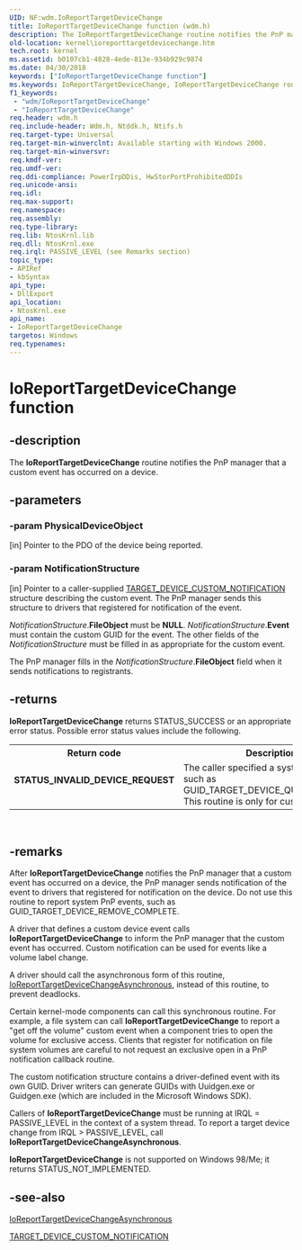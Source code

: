 ```yaml
---
UID: NF:wdm.IoReportTargetDeviceChange
title: IoReportTargetDeviceChange function (wdm.h)
description: The IoReportTargetDeviceChange routine notifies the PnP manager that a custom event has occurred on a device.
old-location: kernel\ioreporttargetdevicechange.htm
tech.root: kernel
ms.assetid: b0107cb1-4828-4ede-813e-934b929c9874
ms.date: 04/30/2018
keywords: ["IoReportTargetDeviceChange function"]
ms.keywords: IoReportTargetDeviceChange, IoReportTargetDeviceChange routine [Kernel-Mode Driver Architecture], k104_489fe1b0-1d73-4ed6-99ab-ae8f4bee52d1.xml, kernel.ioreporttargetdevicechange, wdm/IoReportTargetDeviceChange
f1_keywords:
 - "wdm/IoReportTargetDeviceChange"
 - "IoReportTargetDeviceChange"
req.header: wdm.h
req.include-header: Wdm.h, Ntddk.h, Ntifs.h
req.target-type: Universal
req.target-min-winverclnt: Available starting with Windows 2000.
req.target-min-winversvr: 
req.kmdf-ver: 
req.umdf-ver: 
req.ddi-compliance: PowerIrpDDis, HwStorPortProhibitedDDIs
req.unicode-ansi: 
req.idl: 
req.max-support: 
req.namespace: 
req.assembly: 
req.type-library: 
req.lib: NtosKrnl.lib
req.dll: NtosKrnl.exe
req.irql: PASSIVE_LEVEL (see Remarks section)
topic_type:
- APIRef
- kbSyntax
api_type:
- DllExport
api_location:
- NtosKrnl.exe
api_name:
- IoReportTargetDeviceChange
targetos: Windows
req.typenames: 
---
```


# IoReportTargetDeviceChange function


## -description


The <b>IoReportTargetDeviceChange</b> routine notifies the PnP manager that a custom event has occurred on a device.


## -parameters




### -param PhysicalDeviceObject 
[in]
Pointer to the PDO of the device being reported.


### -param NotificationStructure 
[in]
Pointer to a caller-supplied <a href="https://docs.microsoft.com/windows-hardware/drivers/ddi/wdm/ns-wdm-_target_device_custom_notification">TARGET_DEVICE_CUSTOM_NOTIFICATION</a> structure describing the custom event. The PnP manager sends this structure to drivers that registered for notification of the event.

<i>NotificationStructure</i>.<b>FileObject</b> must be <b>NULL</b>. <i>NotificationStructure</i>.<b>Event</b> must contain the custom GUID for the event. The other fields of the <i>NotificationStructure</i> must be filled in as appropriate for the custom event.

The PnP manager fills in the <i>NotificationStructure</i>.<b>FileObject</b> field when it sends notifications to registrants.


## -returns



<b>IoReportTargetDeviceChange</b> returns STATUS_SUCCESS or an appropriate error status. Possible error status values include the following.

<table>
<tr>
<th>Return code</th>
<th>Description</th>
</tr>
<tr>
<td width="40%">
<dl>
<dt><b>STATUS_INVALID_DEVICE_REQUEST</b></dt>
</dl>
</td>
<td width="60%">
The caller specified a system PnP event, such as GUID_TARGET_DEVICE_QUERY_REMOVE. This routine is only for custom events.

</td>
</tr>
</table>
 




## -remarks



After <b>IoReportTargetDeviceChange</b> notifies the PnP manager that a custom event has occurred on a device, the PnP manager sends notification of the event to drivers that registered for notification on the device. Do not use this routine to report system PnP events, such as GUID_TARGET_DEVICE_REMOVE_COMPLETE.

A driver that defines a custom device event calls <b>IoReportTargetDeviceChange</b> to inform the PnP manager that the custom event has occurred. Custom notification can be used for events like a volume label change.

A driver should call the asynchronous form of this routine, <a href="https://docs.microsoft.com/windows-hardware/drivers/ddi/wdm/nf-wdm-ioreporttargetdevicechangeasynchronous">IoReportTargetDeviceChangeAsynchronous</a>, instead of this routine, to prevent deadlocks.

Certain kernel-mode components can call this synchronous routine. For example, a file system can call <b>IoReportTargetDeviceChange</b> to report a "get off the volume" custom event when a component tries to open the volume for exclusive access. Clients that register for notification on file system volumes are careful to not request an exclusive open in a PnP notification callback routine.

The custom notification structure contains a driver-defined event with its own GUID. Driver writers can generate GUIDs with Uuidgen.exe or Guidgen.exe (which are included in the Microsoft Windows SDK).

Callers of <b>IoReportTargetDeviceChange</b> must be running at IRQL = PASSIVE_LEVEL in the context of a system thread. To report a target device change from IRQL > PASSIVE_LEVEL, call <b>IoReportTargetDeviceChangeAsynchronous</b>.

<b>IoReportTargetDeviceChange</b> is not supported on Windows 98/Me; it returns STATUS_NOT_IMPLEMENTED.




## -see-also




<a href="https://docs.microsoft.com/windows-hardware/drivers/ddi/wdm/nf-wdm-ioreporttargetdevicechangeasynchronous">IoReportTargetDeviceChangeAsynchronous</a>



<a href="https://docs.microsoft.com/windows-hardware/drivers/ddi/wdm/ns-wdm-_target_device_custom_notification">TARGET_DEVICE_CUSTOM_NOTIFICATION</a>
 

 

